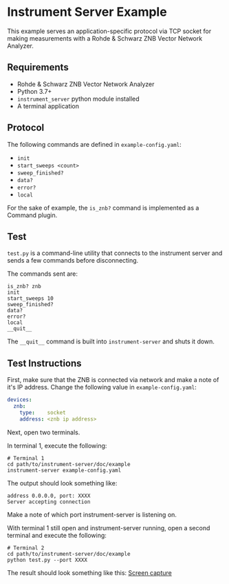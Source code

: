 # Instrument Server Example

This example serves an application-specific protocol via TCP socket for making measurements with a Rohde & Schwarz ZNB Vector Network Analyzer.

## Requirements

- Rohde & Schwarz ZNB Vector Network Analyzer
- Python 3.7+
- `instrument_server` python module installed
- A terminal application

## Protocol

The following commands are defined in `example-config.yaml`:

- `init`
- `start_sweeps <count>`
- `sweep_finished?`
- `data?`
- `error?`
- `local`

For the sake of example, the `is_znb?` command is implemented as a Command plugin.

## Test

`test.py` is a command-line utility that connects to the instrument server and sends a few commands before disconnecting.

The commands sent are:

```shell
is_znb? znb
init
start_sweeps 10
sweep_finished?
data?
error?
local
__quit__
```

The `__quit__` command is built into `instrument-server` and shuts it down.

## Test Instructions

First, make sure that the ZNB is connected via network and make a note of it's IP address. Change the following value in `example-config.yaml`:

```yaml
devices:
  znb:
    type:    socket
    address: <znb ip address>
```

Next, open two terminals.

In terminal 1, execute the following:

```shell
# Terminal 1
cd path/to/instrument-server/doc/example
instrument-server example-config.yaml
```

The output should look something like:

```shell
address 0.0.0.0, port: XXXX
Server accepting connection
```

Make a note of which port instrument-server is listening on.

With terminal 1 still open and instrument-server running, open a second terminal and execute the following:

```shell
# Terminal 2
cd path/to/instrument-server/doc/example
python test.py --port XXXX
```

The result should look something like this:
[Screen capture](example.mov)
